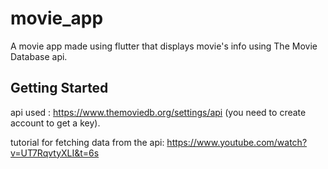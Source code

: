 # movie_app

A movie app made using flutter that displays movie's info using The Movie Database api. 

## Getting Started

api used : https://www.themoviedb.org/settings/api (you need to create account to get a key).

tutorial for fetching data from the api: https://www.youtube.com/watch?v=UT7RqvtyXLI&t=6s

